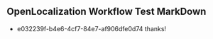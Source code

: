 ## OpenLocalization Workflow Test MarkDown
* e032239f-b4e6-4cf7-84e7-af906dfe0d74 thanks!

<!--HONumber=Aug16_HO1-->


